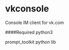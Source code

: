 vkconsole
=========

Console IM client for vk.com

####Required
python3 

prompt_toolkit python lib
